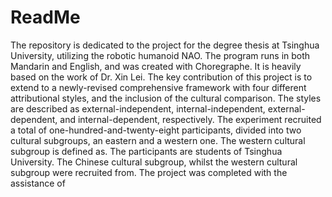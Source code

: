 # ReadMe
The repository is dedicated to the project for the degree thesis at Tsinghua University, utilizing the robotic humanoid NAO. The program runs in both Mandarin and English, and was created with Choregraphe. It is heavily based on the work of Dr. Xin Lei. The key contribution of this project is to extend to a newly-revised comprehensive framework with four different attributional styles, and the inclusion of the cultural comparison. The styles are described as external-independent, internal-independent, external-dependent, and internal-dependent, respectively. The experiment recruited a total of one-hundred-and-twenty-eight participants, divided into two cultural subgroups, an eastern and a western one. The western cultural subgroup is defined as. The participants are students of Tsinghua University. The Chinese cultural subgroup, whilst the western cultural subgroup were recruited from. The project was completed with the assistance of
